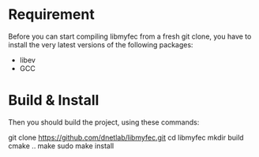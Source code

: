 # Requirement
Before you can start compiling libmyfec from a fresh git clone, you have
to install the very latest versions of the following packages:

- libev
- GCC

# Build & Install
Then you should build the project, using these commands:

git clone https://github.com/dnetlab/libmyfec.git
cd libmyfec
mkdir build
cmake ..
make
sudo make install

